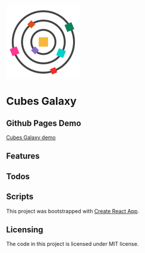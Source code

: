 [logo]: https://github.com/MenSeb/react-cubes-galaxy/blob/master/public/logo.svg "Cubes Galaxy logo"

![alt text][logo]

# Cubes Galaxy

## Github Pages Demo

[Cubes Galaxy demo](https://menseb.github.io/react-cubes-galaxy/)

## Features

## Todos

## Scripts

This project was bootstrapped with [Create React App](https://github.com/facebook/create-react-app).

## Licensing

The code in this project is licensed under MIT license.